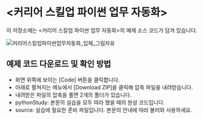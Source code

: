 # <커리어 스킬업 파이썬 업무 자동화> 

이 저장소에는 <커리어 스킬업 파이썬 업무 자동화>의 예제 소스 코드가 담겨 있습니다.

![커리어스킬업파이썬업무자동화_입체_그림자유](https://github.com/gilbutITbook/080363/assets/6995518/f11e473c-e279-49c3-8225-f3a5fb9c06d7)

## 예제 코드 다운로드 및 확인 방법

- 화면 위쪽에 보이는 [Code] 버튼을 클릭합니다.
- 아래로 펼쳐지는 메뉴에서 [Download ZIP]을 클릭해 압축 파일을 내려받습니다. 
- 내려받은 파일의 압축을 풀면 2개의 폴더가 있습니다.
- pythonStudy: 본문의 실습을 모두 따라 했을 때의 완성 코드입니다.
- source: 실습에 필요한 준비 파일입니다. 본문의 안내에 따라 불러와 사용하세요.




